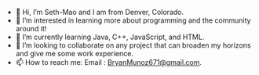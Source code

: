 - 👋 Hi, I’m Seth-Mao and I am from Denver, Colorado.
- 👀 I’m interested in learning more about programming and the community around it!
- 🌱 I’m currently learning Java, C++, JavaScript, and HTML.
- 💞️ I’m looking to collaborate on any project that can broaden my horizons and give me some work experience.
- 📫 How to reach me: Email : BryanMunoz671@gmail.com.

<!---
Seth-Mao/Seth-Mao is a ✨ special ✨ repository because its `README.md` (this file) appears on your GitHub profile.
You can click the Preview link to take a look at your changes.
--->
